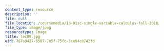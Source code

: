 ```yaml
---
content_type: resource
description: ''
file: null
file_location: /coursemedia/18-01sc-single-variable-calculus-fall-2010/767a94275567785f75fc3ce94c0742fd_lec09.jpg
file_type: image/jpeg
resourcetype: Image
title: lec09.jpg
uid: 767a9427-5567-785f-75fc-3ce94c0742fd
---
```

